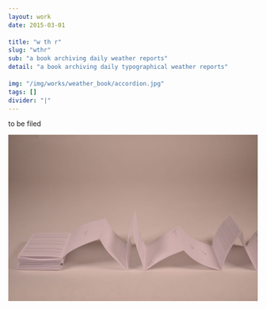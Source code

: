 ```yaml
---
layout: work
date: 2015-03-01

title: "w th r"
slug: "wthr"
sub: "a book archiving daily weather reports"
detail: "a book archiving daily typographical weather reports"

img: "/img/works/weather_book/accordion.jpg"
tags: []
divider: "|"
---
```


to be filed

![book](/img/works/weather_book/accordion.jpg)
